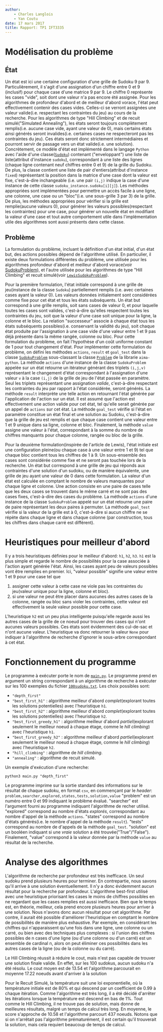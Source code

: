 ```yaml
---
author:
    - Charles Langlois
    - Yan Coutu
date: 17 mars 2017
title: Rapport: TP1 IFT3335
---
```


# Modélisation du problème
## État

Un état est ici une certaine configuration d'une grille de Sudoku 9 par 9.
Particulièrement, il s'agit d'une assignation d'un chiffre entre 0 et 9 (inclusif) pour chaque case
d'une matrice 9 par 9. 
Le chiffre 0 représente les cases "vide", soit dont une valeur n'a pas encore été assignée.
Pour les algorithmes de profondeur d'abord et de meilleur d'abord vorace, l'état peut effectivement contenir
des cases vides. Celles-ci se verront assignées une valeur valide(i.e. respectant les contraintes du jeu) au cours de la
recherche.
Pour les algorithmes de type "Hill Climbing" et de recuit simulé("Simulated Annealing"), 
les états seront toujours complètement remplis(i.e. aucune case vide, ayant une valeur de 0), 
mais certains états ainsi générés seront invalides(i.e. certaines cases ne respecteront pas les contraintes du jeu).
Ces états seront donc strictement intermédiaires et pourront servir de passage vers un état valide(i.e. une solution).
Concrètement, ce modèle d'état est implémenté dans le langage `Python` avec l'aide d'une classe([`Sudoku`](sudoku.py)) contenant
("enveloppant") une liste de liste(attribut d'instance `sudoku`), 
correspondant à une liste des lignes (chaque ligne contenant neuf chiffres entre 0 et 9)
de la grille du Sudoku. 
De plus, la classe contient une liste de pair d'entiers(attribut d'instance `fixed`) représentant la position dans la matrice d'une case
dont la valeur est fixe, c'est-à-dire inchangeable
(i.e. une pair `(i,j)` indique la case d'une instance de cette classe `sudoku_instance.sudoku[i][j]`).
Les méthodes appropriées sont implémentées pour permettre un accès facile à une ligne,
une colonne, une case ou un "bloc"(i.e. une sous-grille 3 par 3) de la grille. De plus, les méthodes appropriées pour vérifier
si la grille est remplie(aucune valeurs 0), pour générer les valeurs possibles(respectant les contraintes) pour une case,
pour générer un nouvelle état en modifiant la valeur d'une case et tout autre comportement utile dans l'implémentation utile des algorithmes
sont aussi présents dans cette classe.


## Problème
La formulation du problème, incluant la définition d'un état initial, d'un état but, des actions possibles dépend de 
l'algorithme utilisé.
En particulier, il existe deux formulations différentes du problème, une utilisée pour les algorithmes profondeur d'abord
et meilleur d'abord vorace(voir [SudokuProblem](problem1.py)), et l'autre utilisée pour 
les algorithmes de type "Hill Climbing" et recuit simulé(voir [`LewisSudokuProblem`](problem2.py)). 

Pour la première formulation, l'état initiale correspond à une grille de jeu(instance de la classe `Sudoku`) partiellement remplis
(i.e. avec certaines cases ayant la valeur 0). Les valeurs données initialement sont considérées comme fixe pour cet état et tous les états
subséquents.
Un état but correspond à une grille remplis, soit sans cases de valeur 0, et pour laquelle toutes les cases sont valides, 
c'est-à-dire qu'elles respectent toutes les contraintes du jeu, soit que la valeur d'une case soit unique pour la ligne, la colonne et le bloc.
La relation "successeur" associe à chaque état tous les états subséquents possibles(i.e. conservant la validité du jeu), 
soit chaque état produite par l'assignation à une case vide d'une valeur entre 1 et 9 pas déjà présente dans la même rangée, colonne ou bloc.
Pour cette formulation du problème, on fait l'hypothèse d'un coût uniforme constant de 1 pour tout changement d'état.
Pour implémenter cette formulation du problème, on défini les méthodes `actions`, `result` et `goal_test` dans la classe
[`SudokuProblem`](problem.py) sous-classant la classe [`Problem`](search.py) de la librarie `aima-python`.
La méthode `actions` d'une instance de la classe `SudokuProblem` appelée sur un état 
retourne un itérateur générant des triplets `(i,j,v)` représentant le changement d'état correspondant
à l'assignation d'une valeur `v` à la case `(i,j)` de la grille de jeu de l'état passée en paramètre. 
Seul les triplets représentant une assignation *valide*, c'est-à-dire respectant les contraintes du jeu par rapport à 
l'état considérée, seront générés.
La méthode `result` interprète une telle action en retournant l'état générée par l'application de l'action sur un état.
Il est assumé que l'action est effectivement une action valide pour cet état,
tel qu'elle serait générée par un appel de `actions` sur cet état.
La méthode `goal_test` vérifie si l'état en paramètre constitue un état final et une solution au Sudoku, c'est-à-dire
que la grille de jeu est remplis et que chaque case contient une valeur entre 1 et 9 unique dans sa ligne, colonne et bloc.
Finalement, la méthode `value` assigne une valeur à l'état, correspondant à la somme du nombre de chiffres manquants pour chaque colonne, 
rangée ou bloc de la grille.

Pour la deuxième formulation(inspirée de l'article de Lewis), l'état initiale est une configuration pleine(ou chaque case à une valeur entre 1 et 9)
tel que chaque bloc contient tous les chiffres de 1 à 9. Un sous-ensemble des cases sont considérée comme fixe et ne seront pas touchée lors de la recherche. Un état but correspond à une grille de jeu qui réponds aux contraintes d'une solution d'un sudoku, ou de manière équivalente, une grille de jeu ayant une valeur de 0 dans cette formulation.
La valeur d'un état est calculée en comptant le nombre de valeurs manquantes pour chaque ligne et colonne. Une action consiste en une paire de cases telle que les deux cases se trouvent dans le même carré et ne sont pas des cases fixes, c'est-à-dire des cases du problème.
La méthode `actions` d'une instance de la classe `SudokuProblem` appelé sur un état retourne une paire de paire représentant les deux paires à permuter.
La méthode `goal_test` vérifie si la valeur de la grille est à 0, c'est-à-dire si aucun chiffre ne se répète dans chaque ligne et dans chaque colonne (par construction, tous les chiffres dans chaque carré est différent).

# Heuristiques pour meilleur d'abord
Il y a trois heuristiques définies pour le meilleur d'abord: `h1`, `h2`, `h3`.
`h1` est la plus simple et regarde le nombre de possibilités pour la case associée à l'action ayant générée l'état.
Ainsi, les cases ayant peu de valeurs possibles vont être remplies en premier. 
Ici, "valeur possible" signifie une valeur entre 1 et 9 pour une case tel que

1. assigner cette valeur à cette case ne viole pas les contraintes du jeu(valeur unique pour la ligne, colonne et bloc).
2. si une valeur ne peut être placer dans aucunes des autres cases de la colonne, rangée ou bloc sans violer les contraintes,
   cette valeur est effectivement la seule valeur possible pour cette case.
   
L'heuristique `h2` est un peu plus intelligente puisqu'elle regarde aussi les autres cases de la grille de ce noeud pour trouver
des cases qui n'ont aucunes valeurs possibles. Ces états sont évidemment des cul-de-sac et n'ont aucune valeur. 
L'heuristique va donc retourner la valeur `None` pour indiquer à l'algorithme de recherche d'ignorer le sous-arbre correspondant à cet état.

# Fonctionnement du programme
Le programme à exécuter porte le nom de [`main.py`](main.py).
Le programme prend en argument un string correspondant à un algorithme de recherche à exécuter sur les 100 exemples du fichier [`100sudoku.txt`](100sudoky.txt).
Les choix possibles sont: 
* `"depth_first"`
* `"best_first_h1"` : algorithme meilleur d'abord *complet*(explorant toutes les solutions potentielles) avec l'heuristique `h1`.
* `"best_first_h2"` : algorithme meilleur d'abord *complet*(explorant toutes les solutions potentielles) avec l'heuristique `h2`.
* `"best_first_greedy_h1"` : algorithme meilleur d'abord *partiel*(explorant seulement le meilleur noeud à chaque étage, comme le *hill climbing*) avec l'heuristique `h1`.
* `"best_first_greedy_h2"` : algorithme meilleur d'abord *partiel*(explorant seulement le meilleur noeud à chaque étage, comme le *hill climbing*) avec l'heuristique `h2`.
* `"hill_climbing"` : algorithme de *hill climbing*.
* `"annealing"` : algorithme de recuit simulé.

Un exemple d'exécution d'une recherche:

`python3 main.py "depth_first"`

Le programme imprime sur la sortie standard des informations sur le résultat de chaque sudoku, en format `csv`, en commençant par le *header*:
`problem,searcher,explored,states,tests,solution,value`
"problem" est un numéro entre 0 et 99 indiquant le problème évalué. "searcher" est l'argument fourni au programme indiquant l'algorithme de recher utilisé. "explored" correspond au nombre d'états *explorés*, correspondant au nombre d'appel de la méthode `actions`. "states" correspond au nombre d'états générés(i.e. le nombre d'appel de la méthode `result`). "tests" correspond au nombre de d'appels de la méthode `goal_test`. "solution" est un booléen indiquant si une *vraie* solution a été trouvée("True"/"False"). Finalement, "value" correspond à la valeur donnée par la méthode `value` au résultat de la recherche.

# Analyse des algorithmes
L'algorithme de recherche par profondeur est très inefficace. Un seul sudoku prend plusieurs heures pour terminer. En contrepartie, nous savons qu'il arrive à une solution éventuellement. Il n'y a donc évidemment aucun résultat pour la recherche par profondeur.
L'algorithme best-first utilisé avec une heuristique priorisant les cases le moins de chiffres possibles en ne regardant que les cases remplies est aussi inefficace. Bien que le temps est, en théorie, meilleur, cela prend encore plusieurs heures pour arriver à une solution. Nous n'avons donc aucun résultat pour cet algorithme. Par contre, il aurait été possible d'améliorer l'heuristique en comptant le nombre de possibilités de manière plus exhaustive. Par exemple, en considérant les chiffres qui n'apparaissent qu'une fois dans une ligne, une colonne ou un carré, ou bien avec des techniques plus complexes : si l'union des chiffres possibles de n cases d'une ligne (ou d'une colonne ou d'un carré) est un ensemble de cardinal n, alors on peut éliminer ces possibilités dans les autres cases de la ligne (ou de la colonne ou du carré).

Le Hill Climbing réussit à réduire le cout, mais n'est pas capable de trouver une solution finale valide. En effet, sur les 100 sudokus, aucun sudoku n'a été résolu. Le cout moyen est de 13.54 et l'algorithme parcourait en moyenne 17.22 noeuds avant d'arriver à la solution

Pour le Recuit Simulé, la température suit une loi exponentielle, où la température initiale est de 80% et qui descend par un coefficient de 0.99 à chaque itération. Comme l'algorithme est très long, il a été décidé d'arrêter les itérations lorsque la température est descend en bas de 1%. Tout comme le Hill Climbing, il ne trouve pas de solution, mais donne de meilleures résultats, malgré un temps de calcul très long. En moyenne, le score s'approche de 10.58 et l'algorithme parcourt 437 noeuds. Notons que si on n'arrêtait pas l'algorithme prématurément, il est certain qu'il trouverait la solution, mais cela requiert beaucoup de temps de calcul.